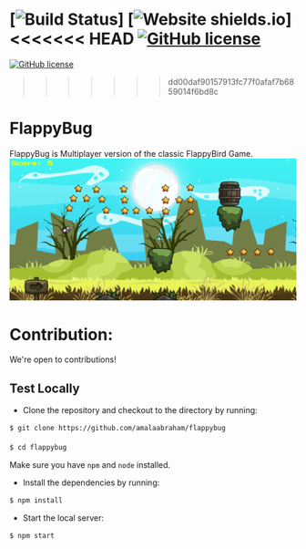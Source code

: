 [![Build Status](https://github.com/amalaabraham/flappybug/actions/workflows/node.js.yml/badge.svg)]
[![Website shields.io](https://img.shields.io/github/issues/amalaabraham/flappybug?style=flat-square)]
<<<<<<< HEAD
[![GitHub license](https://img.shields.io/github/license/amalaabraham/flappybug?style=flat-square)](./LICENSE.md)
=======
[![GitHub license](https://img.shields.io/github/license/amalaabraham/flappybug?style=flat-square)](https://github.com/amalaabraham/flappybug/blob/master/LICENSE)
>>>>>>> dd00daf90157913fc77f0afaf7b6859014f6bd8c

# FlappyBug

FlappyBug is Multiplayer version of the classic FlappyBird Game.
![Flappy Bug Game Image](./fb_ss.png)

# Contribution:

We're open to contributions!

## Test Locally

- Clone the repository and checkout to the directory by running:

```sh
$ git clone https://github.com/amalaabraham/flappybug

$ cd flappybug
```

Make sure you have `npm` and `node` installed.

- Install the dependencies by running:

```sh
$ npm install
```

- Start the local server:

```sh
$ npm start
```
